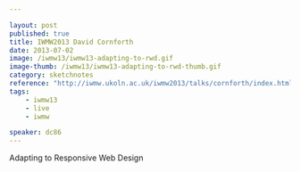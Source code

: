 ```yaml
---

layout: post
published: true
title: IWMW2013 David Cornforth
date: 2013-07-02
image: /iwmw13/iwmw13-adapting-to-rwd.gif
image-thumb: /iwmw13/iwmw13-adapting-to-rwd-thumb.gif
category: sketchnotes
reference: "http://iwmw.ukoln.ac.uk/iwmw2013/talks/cornforth/index.html"
tags:
    - iwmw13
    - live
    - iwmw

speaker: dc86
---
```


Adapting to Responsive Web Design
